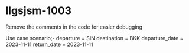 # llgsjsm-1003

Remove the comments in the code for easier debugging 

Use case scenario;- 
departure = SIN
destination = BKK
departure_date = 2023-11-11
return_date = 2023-11-11
